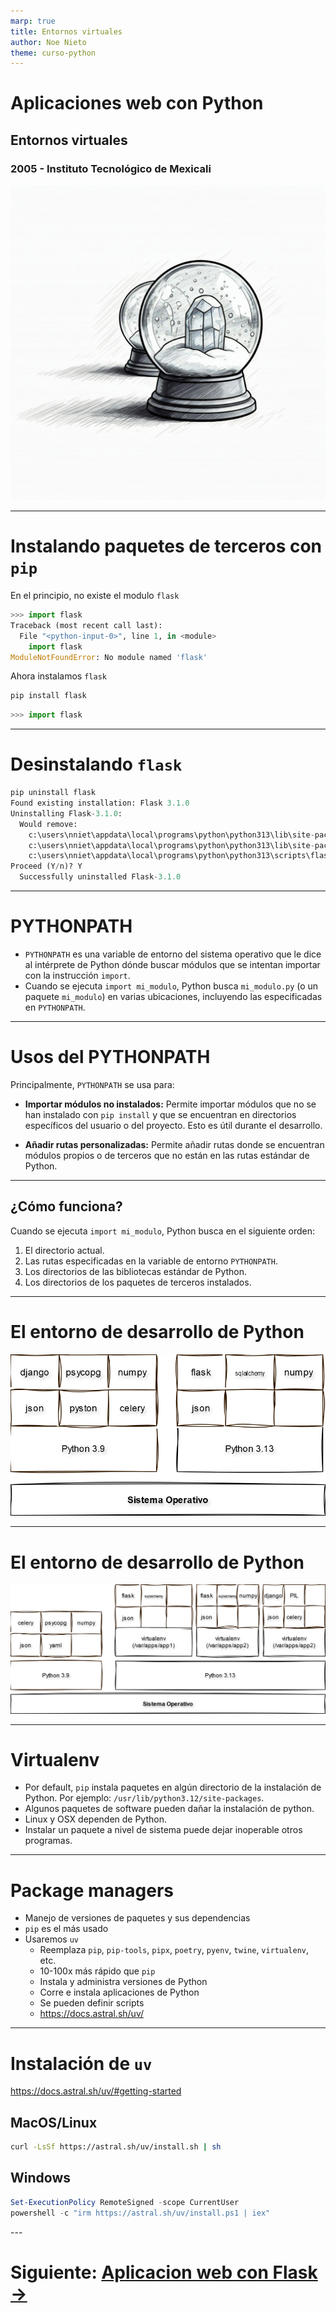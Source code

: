 ```yaml
---
marp: true
title: Entornos virtuales
author: Noe Nieto
theme: curso-python
---
```


# Aplicaciones web con Python

## Entornos virtuales

### 2005 - Instituto Tecnológico de Mexicali

![bg right](imagenes/virtualenvs.jpg)

---

# Instalando paquetes de terceros con `pip`

En el principio, no existe el modulo `flask`

```python
>>> import flask
Traceback (most recent call last):
  File "<python-input-0>", line 1, in <module>
    import flask
ModuleNotFoundError: No module named 'flask'
```

Ahora instalamos `flask`
  
```sh
pip install flask
```

```python
>>> import flask
```

---

# Desinstalando `flask`

```python
pip uninstall flask
Found existing installation: Flask 3.1.0
Uninstalling Flask-3.1.0:
  Would remove:
    c:\users\nniet\appdata\local\programs\python\python313\lib\site-packages\flask-3.1.0.dist-info\*
    c:\users\nniet\appdata\local\programs\python\python313\lib\site-packages\flask\*
    c:\users\nniet\appdata\local\programs\python\python313\scripts\flask.exe
Proceed (Y/n)? Y
  Successfully uninstalled Flask-3.1.0
```

---
# PYTHONPATH

- `PYTHONPATH` es una variable de entorno del sistema operativo que le dice al intérprete de Python dónde buscar módulos que se intentan importar con la instrucción `import`.
- Cuando se ejecuta `import mi_modulo`, Python busca `mi_modulo.py` (o un paquete `mi_modulo`) en varias ubicaciones, incluyendo las especificadas en `PYTHONPATH`.


---

# Usos del PYTHONPATH

Principalmente, `PYTHONPATH` se usa para:

*   **Importar módulos no instalados:** Permite importar módulos que no se han instalado con `pip install` y que se encuentran en directorios específicos del usuario o del proyecto. Esto es útil durante el desarrollo.

*   **Añadir rutas personalizadas:** Permite añadir rutas donde se encuentran módulos propios o de terceros que no están en las rutas estándar de Python.


---

## ¿Cómo funciona?

Cuando se ejecuta `import mi_modulo`, Python busca en el siguiente orden:

1.  El directorio actual.
2.  Las rutas especificadas en la variable de entorno `PYTHONPATH`.
3.  Los directorios de las bibliotecas estándar de Python.
4.  Los directorios de los paquetes de terceros instalados.


---


# El entorno de desarrollo de Python

![center height:10em](imagenes/interpretes-1.png)

---

# El entorno de desarrollo de Python

![center height:10em](imagenes/interpretes-2.png)




---

# Virtualenv

* Por default, `pip` instala paquetes en algún directorio de la instalación de Python. Por ejemplo: `/usr/lib/python3.12/site-packages`.
* Algunos paquetes de software pueden dañar la instalación de python.
* Linux y OSX dependen de Python.
* Instalar un paquete a nivel de sistema puede dejar inoperable otros programas.


---

# Package managers

- Manejo de versiones de paquetes y sus dependencias
- `pip` es el más usado
- Usaremos `uv`
  - Reemplaza `pip`, `pip-tools`, `pipx`, `poetry`, `pyenv`, `twine`, `virtualenv`, etc.
  - 10-100x más rápido que `pip`
  - Instala y administra versiones de Python
  - Corre e instala aplicaciones de Python
  - Se pueden definir scripts
  - https://docs.astral.sh/uv/


---

# Instalación de `uv`

https://docs.astral.sh/uv/#getting-started

<div class="columnas">
<div class="col">

## MacOS/Linux

```bash
curl -LsSf https://astral.sh/uv/install.sh | sh
```

</div>
<div class="col">

## Windows

```powershell
Set-ExecutionPolicy RemoteSigned -scope CurrentUser
powershell -c "irm https://astral.sh/uv/install.ps1 | iex"
```

</div>
</div>
---

# Siguiente: [Aplicacion web con Flask →](301-Flask.md)